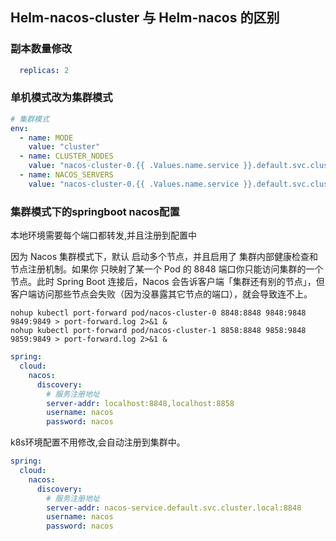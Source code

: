 ## Helm-nacos-cluster 与 Helm-nacos 的区别

### 副本数量修改
```yml
  replicas: 2
```

### 单机模式改为集群模式
```yml
# 集群模式
env: 
  - name: MODE
    value: "cluster"
  - name: CLUSTER_NODES
    value: "nacos-cluster-0.{{ .Values.name.service }}.default.svc.cluster.local:8848,nacos-cluster-1.{{ .Values.name.service }}.default.svc.cluster.local:8848"
  - name: NACOS_SERVERS
    value: "nacos-cluster-0.{{ .Values.name.service }}.default.svc.cluster.local:8848 nacos-cluster-1.{{ .Values.name.service }}.default.svc.cluster.local:8848"  
```

### 集群模式下的springboot nacos配置
本地环境需要每个端口都转发,并且注册到配置中

因为 Nacos 集群模式下，默认 启动多个节点，并且启用了 集群内部健康检查和节点注册机制。如果你 只映射了某一个 Pod 的 8848 端口你只能访问集群的一个节点。此时 Spring Boot 连接后，Nacos 会告诉客户端「集群还有别的节点」，但客户端访问那些节点会失败（因为没暴露其它节点的端口），就会导致连不上。
```shell
nohup kubectl port-forward pod/nacos-cluster-0 8848:8848 9848:9848 9849:9849 > port-forward.log 2>&1 &
nohup kubectl port-forward pod/nacos-cluster-1 8858:8848 9858:9848 9859:9849 > port-forward.log 2>&1 &
```
```yml
spring:
  cloud:
    nacos:
      discovery:
        # 服务注册地址
        server-addr: localhost:8848,localhost:8858
        username: nacos
        password: nacos
```

k8s环境配置不用修改,会自动注册到集群中。
```yml
spring:
  cloud:
    nacos:
      discovery:
        # 服务注册地址
        server-addr: nacos-service.default.svc.cluster.local:8848
        username: nacos
        password: nacos
```